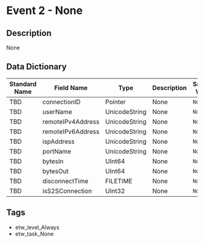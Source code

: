 # Event 2 - None

## Description
None

## Data Dictionary
|Standard Name|Field Name|Type|Description|Sample Value|
|---|---|---|---|---|
|TBD|connectionID|Pointer|None|`None`|
|TBD|userName|UnicodeString|None|`None`|
|TBD|remoteIPv4Address|UnicodeString|None|`None`|
|TBD|remoteIPv6Address|UnicodeString|None|`None`|
|TBD|ispAddress|UnicodeString|None|`None`|
|TBD|portName|UnicodeString|None|`None`|
|TBD|bytesIn|UInt64|None|`None`|
|TBD|bytesOut|UInt64|None|`None`|
|TBD|disconnectTime|FILETIME|None|`None`|
|TBD|isS2SConnection|UInt32|None|`None`|

## Tags
* etw_level_Always
* etw_task_None